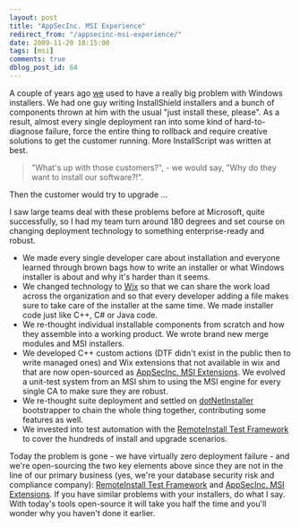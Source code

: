 ```yaml
---
layout: post
title: "AppSecInc. MSI Experience"
redirect_from: "/appsecinc-msi-experience/"
date: 2009-11-20 18:15:00
tags: [msi]
comments: true
dblog_post_id: 64
---
```

A couple of years ago [we](https://web.archive.org/web/20131111165225/https://www.appsecinc.com/) used to have a really big problem with Windows installers. We had one guy writing InstallShield installers and a bunch of components thrown at him with the usual "just install these, please". As a result, almost every single deployment ran into some kind of hard-to-diagnose failure, force the entire thing to rollback and require creative solutions to get the customer running. More InstallScript was written at best.

> "What's up with those customers?", - we would say, "Why do they want to install our software?!".

Then the customer would try to upgrade ...

I saw large teams deal with these problems before at Microsoft, quite successfully, so I had my team turn around 180 degrees and set course on changing deployment technology to something enterprise-ready and robust.

- We made every single developer care about installation and everyone learned through brown bags how to write an installer or what Windows installer is about and why it's harder than it seems.
- We changed technology to [Wix](https://wixtoolset.org/) so that we can share the work load across the organization and so that every developer adding a file makes sure to take care of the installer at the same time. We made installer code just like C++, C# or Java code.
- We re-thought individual installable components from scratch and how they assemble into a working product. We wrote brand new merge modules and MSI installers.
- We developed C++ custom actions (DTF didn't exist in the public then to write managed ones) and Wix extensions that not available in wix and that are now open-sourced as [AppSecInc. MSI Extensions](https://github.com/dblock/msiext). We evolved a unit-test system from an MSI shim to using the MSI engine for every single CA to make sure they are robust.
- We re-thought suite deployment and settled on [dotNetInstaller](https://github.com/dblock/dotnetinstaller) bootstrapper to chain the whole thing together, contributing some features as well.
- We invested into test automation with the [RemoteInstall Test Framework](https://github.com/dblock/remoteinstall) to cover the hundreds of install and upgrade scenarios.

Today the problem is gone - we have virtually zero deployment failure - and we're open-sourcing the two key elements above since they are not in the line of our primary business (yes, we're your database security risk and compliance company): [RemoteInstall Test Framework](https://github.com/dblock/remoteinstall) and [AppSecInc. MSI Extensions](https://github.com/dblock/msiext). If you have similar problems with your installers, do what I say. With today's tools open-source it will take you half the time and you'll wonder why you haven't done it earlier.

